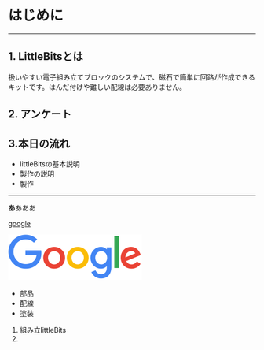 # はじめに
---
## 1. LittleBitsとは
扱いやすい電子組み立てブロックのシステムで、磁石で簡単に回路が作成できるキットです。はんだ付けや難しい配線は必要ありません。

## 2. アンケート

## 3.本日の流れ
* littleBitsの基本説明
* 製作の説明
* 製作
---

**あ**あああ

[google](https://www.google.com)


![gazou1](google.png)


* 部品
* 配線
* 塗装

1. 組み立littleBits
2. 